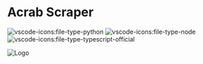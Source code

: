 # Acrab Scraper

<!-- listable-in-portfolio --> <!-- listable-in-portfolio -->
<!-- start-icons -->
![vscode-icons:file-type-python](https://img.shields.io/badge/python-3670A0?logo=python&logoColor=ffdd54) ![vscode-icons:file-type-node](https://img.shields.io/badge/node.js-6DA55F?logo=node.js&logoColor=white) ![vscode-icons:file-type-typescript-official](https://img.shields.io/badge/typescript-%23007ACC.svg?logo=typescript&logoColor=white)
<!-- end-icons -->

![Logo](https://i.imgur.com/3V7b9Ie.png)

